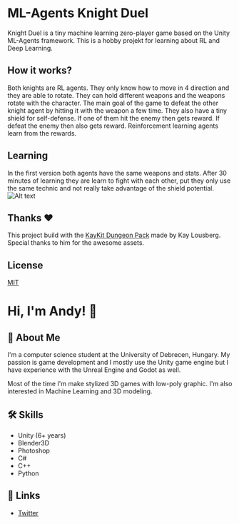 # ML-Agents Knight Duel
 
 Knight Duel is a tiny machine learning zero-player game based on the Unity ML-Agents framework. This is a hobby projekt for learning about RL and Deep Learning.
 
## How it works?
 
 Both knights are RL agents. They only know how to move in 4 direction and they are able to rotate. They can hold different weapons and the weapons rotate with the character. The main goal of the game to defeat the other knight agent by hitting it with the weapon a few time. They also have a tiny shield for self-defense. If one of them hit the enemy then gets reward. If defeat the enemy then also gets reward. Reinforcement learning agents learn from the rewards.
 
## Learning

 In the first version both agents have the same weapons and stats. After 30 minutes of learning they are learn to fight with each other, put they only use the same technic and not really take advantage of the shield potential. 
 ![Alt text](https://github.com/czanikan/ML-Agents-Knight-Duel/blob/main/gifs/KnightDuel30min.gif#center)
 
## Thanks ❤
 
 This project build with the [KayKit Dungeon Pack](https://kaylousberg.itch.io/kaykit-dungeon) made by Kay Lousberg. Special thanks to him for the awesome assets.
 
## License

[MIT](https://choosealicense.com/licenses/mit/)

# Hi, I'm Andy! 👋


## 🚀 About Me
I'm a computer science student at the University of Debrecen, Hungary.
My passion is game development and I mostly use the Unity game engine but I have experience with the Unreal Engine and Godot as well.

Most of the time I'm make stylized 3D games with low-poly graphic.
I'm also interested in Machine Learning and 3D modeling.

## 🛠 Skills
* Unity (6+ years)
* Blender3D
* Photoshop
* C#
* C++
* Python


## 🔗 Links
* [Twitter](https://twitter.com/LazyHamsters)

